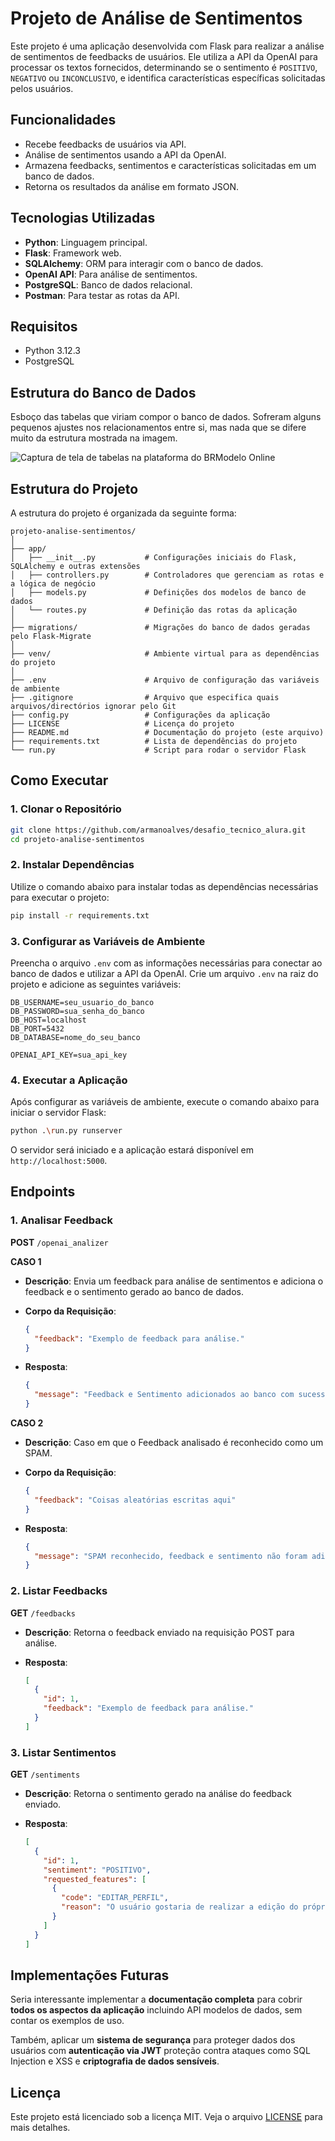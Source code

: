 # Projeto de Análise de Sentimentos

Este projeto é uma aplicação desenvolvida com Flask para realizar a análise de sentimentos de feedbacks de usuários. Ele utiliza a API da OpenAI para processar os textos fornecidos, determinando se o sentimento é `POSITIVO`, `NEGATIVO` ou `INCONCLUSIVO`, e identifica características específicas solicitadas pelos usuários.

## Funcionalidades

- Recebe feedbacks de usuários via API.
- Análise de sentimentos usando a API da OpenAI.
- Armazena feedbacks, sentimentos e características solicitadas em um banco de dados.
- Retorna os resultados da análise em formato JSON.

## Tecnologias Utilizadas

- **Python**: Linguagem principal.
- **Flask**: Framework web.
- **SQLAlchemy**: ORM para interagir com o banco de dados.
- **OpenAI API**: Para análise de sentimentos.
- **PostgreSQL**: Banco de dados relacional.
- **Postman**: Para testar as rotas da API.

## Requisitos

- Python 3.12.3
- PostgreSQL

## Estrutura do Banco de Dados

Esboço das tabelas que viriam compor o banco de dados. Sofreram alguns pequenos ajustes nos relacionamentos entre si, mas nada que se difere muito da estrutura mostrada na imagem.

![Captura de tela de tabelas na plataforma do BRModelo Online](https://i.imgur.com/jg7npqL.png)

## Estrutura do Projeto

A estrutura do projeto é organizada da seguinte forma:

```
projeto-analise-sentimentos/
│
├── app/
│   ├── __init__.py           # Configurações iniciais do Flask, SQLAlchemy e outras extensões
│   ├── controllers.py        # Controladores que gerenciam as rotas e a lógica de negócio
│   ├── models.py             # Definições dos modelos de banco de dados
│   └── routes.py             # Definição das rotas da aplicação
│
├── migrations/               # Migrações do banco de dados geradas pelo Flask-Migrate
│
├── venv/                     # Ambiente virtual para as dependências do projeto
│
├── .env                      # Arquivo de configuração das variáveis de ambiente
├── .gitignore                # Arquivo que especifica quais arquivos/directórios ignorar pelo Git
├── config.py                 # Configurações da aplicação
├── LICENSE                   # Licença do projeto
├── README.md                 # Documentação do projeto (este arquivo)
├── requirements.txt          # Lista de dependências do projeto
└── run.py                    # Script para rodar o servidor Flask
```

## Como Executar

### 1. Clonar o Repositório

```bash
git clone https://github.com/armanoalves/desafio_tecnico_alura.git
cd projeto-analise-sentimentos
```

### 2. Instalar Dependências

Utilize o comando abaixo para instalar todas as dependências necessárias para executar o projeto:

```bash
pip install -r requirements.txt
```

### 3. Configurar as Variáveis de Ambiente

Preencha o arquivo `.env` com as informações necessárias para conectar ao banco de dados e utilizar a API da OpenAI. Crie um arquivo `.env` na raiz do projeto e adicione as seguintes variáveis:

```env
DB_USERNAME=seu_usuario_do_banco
DB_PASSWORD=sua_senha_do_banco
DB_HOST=localhost
DB_PORT=5432
DB_DATABASE=nome_do_seu_banco

OPENAI_API_KEY=sua_api_key
```

### 4. Executar a Aplicação

Após configurar as variáveis de ambiente, execute o comando abaixo para iniciar o servidor Flask:

```bash
python .\run.py runserver
```

O servidor será iniciado e a aplicação estará disponível em `http://localhost:5000`.

## Endpoints

### 1. Analisar Feedback

**POST** `/openai_analizer`

**CASO 1**

- **Descrição**: Envia um feedback para análise de sentimentos e adiciona o feedback e o sentimento gerado ao banco de dados.
- **Corpo da Requisição**:

  ```json
  {
    "feedback": "Exemplo de feedback para análise."
  }
  ```

- **Resposta**:

  ```json
  {
    "message": "Feedback e Sentimento adicionados ao banco com sucesso"
  }
  ```

**CASO 2**

- **Descrição**: Caso em que o Feedback analisado é reconhecido como um SPAM.
- **Corpo da Requisição**:

  ```json
  {
    "feedback": "Coisas aleatórias escritas aqui"
  }
  ```

- **Resposta**:

  ```json
  {
    "message": "SPAM reconhecido, feedback e sentimento não foram adicionados ao banco"
  }
  ```

### 2. Listar Feedbacks

**GET** `/feedbacks`

- **Descrição**: Retorna o feedback enviado na requisição POST para análise.

- **Resposta**:

  ```json
  [
    {
      "id": 1,
      "feedback": "Exemplo de feedback para análise."
    }
  ]
  ```

### 3. Listar Sentimentos

**GET** `/sentiments`

- **Descrição**: Retorna o sentimento gerado na análise do feedback enviado.

- **Resposta**:

  ```json
  [
    {
      "id": 1,
      "sentiment": "POSITIVO",
      "requested_features": [
        {
          "code": "EDITAR_PERFIL",
          "reason": "O usuário gostaria de realizar a edição do próprio perfil"
        }
      ]
    }
  ]
  ```

## Implementações Futuras

Seria interessante implementar a **documentação completa** para cobrir **todos os aspectos da aplicação** incluindo API modelos de dados, sem contar os exemplos de uso. 

Também, aplicar um **sistema de segurança** para proteger dados dos usuários com **autenticação via JWT** proteção contra ataques como SQL Injection e XSS e **criptografia de dados sensíveis**.

## Licença

Este projeto está licenciado sob a licença MIT. Veja o arquivo [LICENSE](LICENSE) para mais detalhes.

